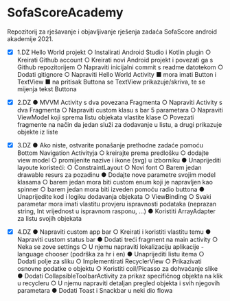 # SofaScoreAcademy
Repozitorij za rješavanje i objavljivanje rješenja zadaća SofaScore android akademije 2021.

- [x] 1.DZ
Hello World projekt
  ○ Instalirati Android Studio i Kotlin plugin
  ○ Kreirati Github account
  ○ Kreirati novi Android projekt i povezati ga s Github repozitorijem
  ○ Napraviti inicijalni commit s readme datotekom
  ○ Dodati gitignore
  ○ Napraviti Hello World Activity
    ■ mora imati Button i TextView
    ■ na pritisak Buttona se TextView prikazuje/skriva, te se mijenja tekst Buttona
    
- [x] 2.DZ
● MVVM Activity s dva povezana Fragmenta
  ○ Napraviti Activity s dva Fragmenta
  ○ Napraviti custom klasu s bar 5 parametara 
  ○ Napraviti ViewModel koji sprema listu objekata vlastite klase
  ○ Povezati fragmente na način da jedan služi za dodavanje
    u listu, a drugi prikazuje objekte iz liste
    
- [x] 3.DZ
  ● Ako niste, ostvarite ponašanje prethodne zadaće pomoću Bottom Navigation Activityja
    ○ kreirajte prema predlošku
    ○ dodajte view model
    ○ promijenite nazive i ikone (svg) u izborniku
  ● Unaprijediti layoute koristeći:
    ○ ConstraintLayout
    ○ Novi font
    ○ Barem jedan drawable resurs za pozadinu
  ● Dodajte nove parametre svojim model klasama
    ○ barem jedan mora biti custom enum koji je napravljen kao spinner
    ○ barem jedan mora biti izveden pomoću radio buttona
  ● Unaprijedite kod i logiku dodavanja objekata
    ○ ViewBinding
    ○ Svaki parametar mora imati vlastitu provjeru ispravnosti
    podataka (neprazan string, Int vrijednost u ispravnom rasponu, ...)
  ● Koristiti ArrayAdapter za listu svojih objekata
  
- [x] 4.DZ
  ● Napraviti custom app bar
    ○ Kreirati i koristiti vlastitu temu
  ● Napraviti custom status bar
  ● Dodati treći fragment na main activity
    ○ Neka se zove settings
    ○ U njemu napraviti lokalizaciju aplikacije - language chooser (podrška za hr i en)
  ● Unaprijediti listu itema
    ○ Dodati polje za sliku
    ○ Implementirati RecyclerView
    ○ Prikazivati osnovne podatke o objektu
    ○ Koristiti coil/Picasso za dohvaćanje slike
  ● Dodati CollapsibleToolbarActivity za prikaz specifičnog objekta na klik u recycleru
    ○ U njemu napraviti detaljan pregled objekta i svih njegovih parametara
  ● Dodati Toast i Snackbar u neki dio flowa
